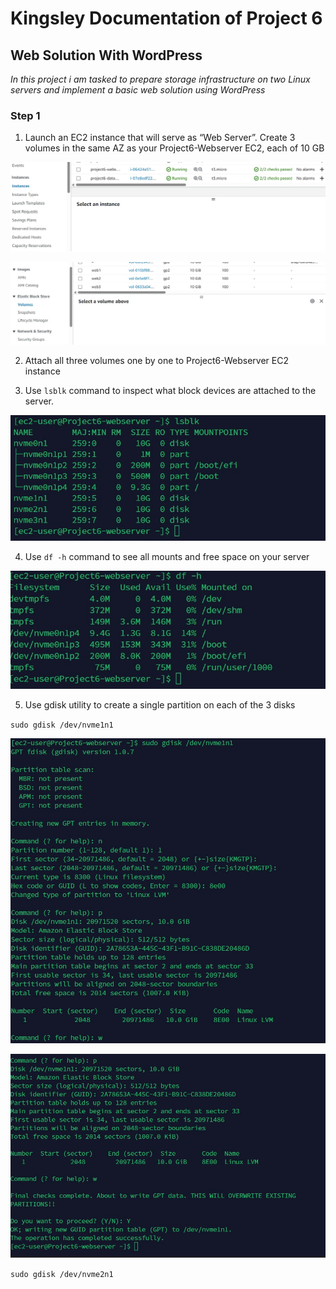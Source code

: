 # Kingsley Documentation of Project 6

## Web Solution With WordPress

*In this project i am tasked to prepare storage infrastructure on two Linux servers and implement a basic web solution using WordPress*

### Step 1

1. Launch an EC2 instance that will serve as “Web Server”. Create 3 volumes in the same AZ as your Project6-Webserver EC2, each of 10 GB

![EC2 Instances](./images/ec2-instances.jpg)

![Volumes Created](./images/volumes-created.jpg)

2. Attach all three volumes one by one to Project6-Webserver EC2 instance

3. Use `lsblk` command to inspect what block devices are attached to the server.

![Volumes Attached](./images/block-volumes-attached.jpg)

4. Use `df -h` command to see all mounts and free space on your server

![Server Free Space And Mounts](./images/server-mounts-freespace.jpg)

5. Use gdisk utility to create a single partition on each of the 3 disks

`sudo gdisk /dev/nvme1n1`

![Disk 1 Partition](./images/disk-partition1a.jpg)

![Disk 1 Partition](./images/disk-partition1b.jpg)

`sudo gdisk /dev/nvme2n1`







